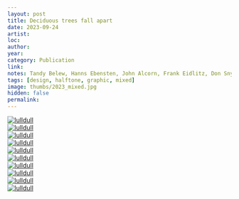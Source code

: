 ```yaml
---
layout: post
title: Deciduous trees fall apart
date: 2023-09-24
artist: 
loc: 
author: 
year: 
category: Publication
link: 
notes: Tandy Belew, Hanns Ebensten, John Alcorn, Frank Eidlitz, Don Snyder
tags: [design, halftone, graphic, mixed]
image: thumbs/2023_mixed.jpg
hidden: false
permalink:
---
```





<div class="post_image_rounded">
	<a href="{{ site.baseurl }}/images/posts/2023_mixed/001.jpg" target="_blank">
	<img src="{{ site.baseurl }}/images/posts/2023_mixed/001.jpg" alt="lulldull"></a>
</div>

<div class="post_image_rounded">
	<a href="{{ site.baseurl }}/images/posts/2023_mixed/002.jpg" target="_blank">
	<img src="{{ site.baseurl }}/images/posts/2023_mixed/002.jpg" alt="lulldull"></a>
</div>

<div class="post_image_rounded">
	<a href="{{ site.baseurl }}/images/posts/2023_mixed/003.jpg" target="_blank">
	<img src="{{ site.baseurl }}/images/posts/2023_mixed/003.jpg" alt="lulldull"></a>
</div>

<div class="post_image_rounded">
	<a href="{{ site.baseurl }}/images/posts/2023_mixed/004.jpg" target="_blank">
	<img src="{{ site.baseurl }}/images/posts/2023_mixed/004.jpg" alt="lulldull"></a>
</div>

<div class="post_image_rounded">
	<a href="{{ site.baseurl }}/images/posts/2023_mixed/005.jpg" target="_blank">
	<img src="{{ site.baseurl }}/images/posts/2023_mixed/005.jpg" alt="lulldull"></a>
</div>

<div class="post_image_rounded">
	<a href="{{ site.baseurl }}/images/posts/2023_mixed/006.jpg" target="_blank">
	<img src="{{ site.baseurl }}/images/posts/2023_mixed/006.jpg" alt="lulldull"></a>
</div>

<div class="post_image_rounded">
	<a href="{{ site.baseurl }}/images/posts/2023_mixed/007.jpg" target="_blank">
	<img src="{{ site.baseurl }}/images/posts/2023_mixed/007.jpg" alt="lulldull"></a>
</div>

<div class="post_image_rounded">
	<a href="{{ site.baseurl }}/images/posts/2023_mixed/008.jpg" target="_blank">
	<img src="{{ site.baseurl }}/images/posts/2023_mixed/008.jpg" alt="lulldull"></a>
</div>

<div class="post_image_rounded">
	<a href="{{ site.baseurl }}/images/posts/2023_mixed/009.jpg" target="_blank">
	<img src="{{ site.baseurl }}/images/posts/2023_mixed/009.jpg" alt="lulldull"></a>
</div>

<div class="post_image_rounded">
	<a href="{{ site.baseurl }}/images/posts/2023_mixed/010.jpg" target="_blank">
	<img src="{{ site.baseurl }}/images/posts/2023_mixed/010.jpg" alt="lulldull"></a>
</div>

